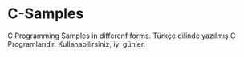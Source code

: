 # C-Samples
C Programming Samples in differenf forms.
Türkçe dilinde yazılmış C Programlarıdır. Kullanabilirsiniz, iyi günler.
